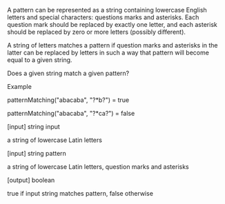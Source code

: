A pattern can be represented as a string containing lowercase English letters and special characters: questions marks and asterisks. Each question mark should be replaced by exactly one letter, and each asterisk should be replaced by zero or more letters (possibly different).

A string of letters matches a pattern if question marks and asterisks in the latter can be replaced by letters in such a way that pattern will become equal to a given string.

Does a given string match a given pattern?

Example

patternMatching("abacaba", "?*b?") = true

patternMatching("abacaba", "?*ca?") = false

[input] string input

a string of lowercase Latin letters

[input] string pattern

a string of lowercase Latin letters, question marks and asterisks

[output] boolean

true if input string matches pattern, false otherwise

